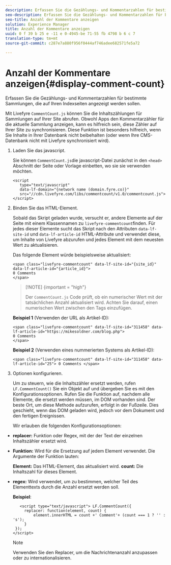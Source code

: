 ```yaml
---
description: Erfassen Sie die Gezählungs- und Kommentarzahlen für bestimmte Sammlungen, die auf Ihren Indexseiten angezeigt werden sollen.
seo-description: Erfassen Sie die Gezählungs- und Kommentarzahlen für bestimmte Sammlungen, die auf Ihren Indexseiten angezeigt werden sollen.
seo-title: Anzahl der Kommentare anzeigen
solution: Experience Manager
title: Anzahl der Kommentare anzeigen
uuid: 0 f 39 b 25 e -11 e 0-4945-be 71-55 fb 4798 b 6 c 7
translation-type: tm+mt
source-git-commit: c287e7a880f956f0444af746adee682571fe5a72

---
```



# Anzahl der Kommentare anzeigen{#display-comment-count}

Erfassen Sie die Gezählungs- und Kommentarzahlen für bestimmte Sammlungen, die auf Ihren Indexseiten angezeigt werden sollen.

Mit Livefyre `CommentCount.js` können Sie die Inhaltszählungen für Sammlungen auf Ihrer Site abrufen. Obwohl Apps den Kommentarzähler für die aktuelle Sammlung anzeigen, kann es hilfreich sein, diese Zähler auf Ihrer Site zu synchronisieren. Diese Funktion ist besonders hilfreich, wenn Sie Inhalte in Ihrer Datenbank nicht beibehalten (oder wenn Ihre CMS-Datenbank nicht mit Livefyre synchronisiert wird).

1. Laden Sie das javascript.

   Sie können `CommentCount.js`die javascript-Datei zunächst in den `<head>` Abschnitt der Seite oder Vorlage einbetten, wo sie sie verwenden möchten.

   ```
   <script 
      type="text/javascript" 
      data-lf-domain="{network name (domain.fyre.co)}" 
      src="//cdn.livefyre.com/libs/commentcount/v1.0/commentcount.js"> 
   </script>
   ```

1. Binden Sie das HTML-Element.

   Sobald das Skript geladen wurde, versucht er, andere Elemente auf der Seite mit einem Klassennamen zu `livefyre-commentcount`finden. Für jedes dieser Elemente sucht das Skript nach den Attributen `data-lf-site-id` und `data-lf-article-id` HTML-Attribute und verwendet diese, um Inhalte von Livefyre abzurufen und jedes Element mit dem neuesten Wert zu aktualisieren.

   Das folgende Element würde beispielsweise aktualisiert:

   ```
   <span class="livefyre-commentcount" data-lf-site-id="{site_id}" data-lf-article-id="{article_id}"> 
   0 Comments  
   </span>
   ```

   >[!NOTE] {important = &quot;high&quot;}
   >
   >Der `CommentCount.js` Code prüft, ob ein numerischer Wert mit der tatsächlichen Anzahl aktualisiert wird. Achten Sie darauf, einen numerischen Wert zwischen den Tags einzufügen.

   **Beispiel 1** (Verwenden der URL als Artikel-ID):

   ```
   <span class="livefyre-commentcount" data-lf-site-id="311458" data-lf-article-id="https://mikesoldner.com/blog.php">  
   0 Comments  
   </span>
   ```

   **Beispiel 2** (Verwenden eines nummerierten Systems als Artikel-ID):

   ```
   <span class="livefyre-commentcount" data-lf-site-id="311458" data-lf-article-id="25"> 0 Comments </span>
   ```

1. Optionen konfigurieren.

   Um zu steuern, wie die Inhaltszähler ersetzt werden, rufen `LF.CommentCount()` Sie ein Objekt auf und übergeben Sie es mit den Konfigurationsoptionen. Rufen Sie die Funktion auf, nachdem alle Elemente, die ersetzt werden müssen, im DOM vorhanden sind. Der beste Ort, um diese Methode aufzurufen, erfolgt in der Fußzeile. Dies geschieht, wenn das DOM geladen wird, jedoch vor dem Dokument und den fertigen Ereignissen.

   Wir erlauben die folgenden Konfigurationsoptionen:

* **replacer:** Funktion oder Regex, mit der der Text der einzelnen Inhaltszähler ersetzt wird.

* **Funktion:** Wird für die Ersetzung auf jedem Element verwendet. Die Argumente der Funktion lauten:

   **Element:** Das HTML-Element, das aktualisiert wird.
   **count:** Die Inhaltszahl für dieses Element.

* **regex:** Wird verwendet, um zu bestimmen, welcher Teil des Elementtexts durch die Anzahl ersetzt werden soll.

   **Beispiel**:

   ```
      <script type="text/javascript"> LF.CommentCount({ 
        replacer: function(element, count) { 
            element.innerHTML = count +' Comment'+ (count === 1 ? '' : 's'); 
        } 
    }); 
   </script>
   ```

   >[!NOTE]
   >
   >Verwenden Sie den Replacer, um die Nachrichtenanzahl anzupassen oder zu internationalisieren.
